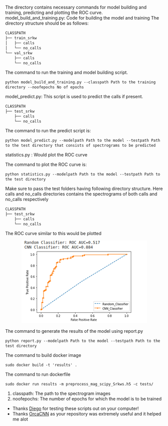 The directory contains necessary commands for model building and training, predicting and plotting the ROC curve.
model_build_and_training.py: Code for building the model and training
The directory structure should be as follows:
```
CLASSPATH
├── train_srkw
│   ├── calls
│   └── no_calls
└── val_srkw
    ├── calls
    └── no_calls
```
The command to run the training and model building script.
```
python model_build_and_training.py --classpath Path to the training directory --noofepochs No of epochs
```

model_predict.py: This script is used to predict the calls if present.
```
CLASSPATH
├── test_srkw
    ├── calls
    └── no_calls
```
The command to run the predict script is:
```
python model_predict.py --modelpath Path to the model --testpath Path to the test directory that consists of spectrograms to be predicted
```

statistics.py : Would plot the ROC curve

The command to plot the ROC curve is:
```
python statistics.py --modelpath Path to the model --testpath Path to the test directory
```
Make sure to pass the test folders having following directory structure. Here calls and no_calls directories contains the spectrograms of both calls and no_calls respectively

```
CLASSPATH
├── test_srkw
    ├── calls
    └── no_calls
```
The ROC curve similar to this would be plotted
<p align = "center">
<img src = /assets/CNN_final_vs_random.png>
</p>

The command to generate the results of the model using report.py

```
python report.py --modelpath Path to the model --testpath Path to the test directory
```

The command to build docker image
```
sudo docker build -t 'results' .
```
The command to run dockerfile
```
sudo docker run results -m preprocess_mag_scipy_Srkws.h5 -c tests/ 
```

1. classpath: The path to the spectrogram images
2. noofepochs: The number of epochs for which the model is to be trained

- Thanks [Diego](https://github.com/jd-rs) for testing these scripts out on your computer!
- Thanks [OrcaCNN](https://github.com/axiom-data-science/OrcaCNN) as your repository was extremely useful and it helped me alot
